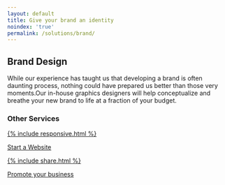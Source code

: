 ```yaml
---
layout: default
title: Give your brand an identity
noindex: 'true'
permalink: /solutions/brand/
---
```

<section class = 'division weather'>
  <div class = 'about transparent'>
      <div class = 'half'>
          <h1>Brand Design</h1>
          <p> While our experience has taught us that developing a brand is often daunting process, nothing could have 
          prepared us better than those very moments.Our in-house graphics designers will help conceptualize and breathe your 
          new brand to life at a fraction of your budget.</p>
      </div>
      <div class = 'center-text' id = 'other'>
        <h3>Other Services</h3>
        <div class = 'expand-me flex-panel'>
          <a href = '/solutions/web/' class = 'flex-item quad'>
            <p class = 'center-text'><span class = 'svg-icon'>{% include responsive.html %}</span></p>
            <p>Start a Website</p>
          </a>
          <a href = '/solutions/social/' class = 'flex-item quad'>
            <p class = 'center-text'><span class = 'svg-icon'>{% include share.html %}</span></p> 
            <p>Promote your business</p>
          </a>
        </div>
    </div>
  </div>
</section>